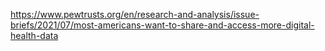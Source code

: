 https://www.pewtrusts.org/en/research-and-analysis/issue-briefs/2021/07/most-americans-want-to-share-and-access-more-digital-health-data